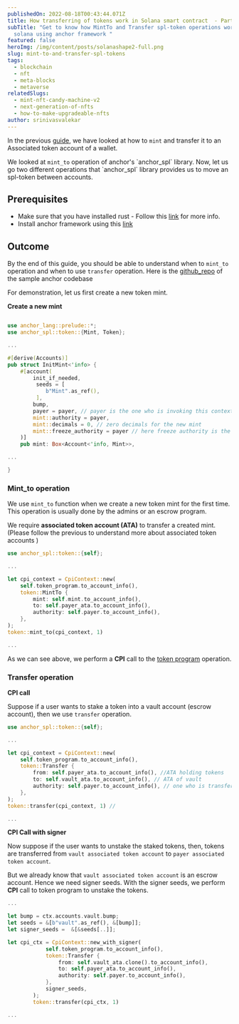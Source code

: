 ```yaml
---
publishedOn: 2022-08-18T00:43:44.071Z
title: How transferring of tokens work in Solana smart contract  - Part 2
subTitle: "Get to know how MintTo and Transfer spl-token operations work in
  solana using anchor framework "
featured: false
heroImg: /img/content/posts/solanashape2-full.png
slug: mint-to-and-transfer-spl-tokens
tags:
  - blockchain
  - nft
  - meta-blocks
  - metaverse
relatedSlugs:
  - mint-nft-candy-machine-v2
  - next-generation-of-nfts
  - how-to-make-upgradeable-nfts
author: srinivasvalekar
---
```

In the previous [guide](), we have looked at how to `mint` and transfer it to an Associated token account of a wallet. 

We looked at `mint_to` operation of anchor's \`anchor_spl\` library. Now, let us go two different operations that \`anchor_spl\` library provides us to move an spl-token between accounts.

## Prerequisites
* Make sure that you have installed rust - Follow this [link]() for more info.
* Install anchor framework using this [link]()


## Outcome
By the end of this guide, you should be able to understand when to `mint_to` operation and when to use `transfer` operation. Here is the [github_repo]() of the sample anchor codebase

For demonstration, let us first create a new token mint. 

**Create a new mint**
```rust

use anchor_lang::prelude::*;
use anchor_spl::token::{Mint, Token};

...

#[derive(Accounts)]
pub struct InitMint<'info> {
    #[account(
        init_if_needed,
         seeds = [
            b"Mint".as_ref(),
         ],
        bump,
        payer = payer, // payer is the one who is invoking this context
        mint::authority = payer,
        mint::decimals = 0, // zero decimals for the new mint
        mint::freeze_authority = payer // here freeze authority is the payer
    )]
    pub mint: Box<Account<'info, Mint>>,

...

}

```

### Mint_to operation
We use `mint_to` function when we create a new token mint for the first time. This operation is usually done by the admins or an escrow program.  

We require **associated token account (ATA)** to transfer a created mint. (Please follow the previous to understand more about associated token accounts )

```rust
use anchor_spl::token::{self};

...

let cpi_context = CpiContext::new(
    self.token_program.to_account_info(),
    token::MintTo {
        mint: self.mint.to_account_info(),
        to: self.payer_ata.to_account_info(),
        authority: self.payer.to_account_info(),
    },
);
token::mint_to(cpi_context, 1)

...

```  

As we can see above, we perform a **CPI** call to the [token program](https://spl.solana.com/token) operation. 

### Transfer operation

**CPI call**

Suppose if a user wants to stake a token into a vault account (escrow account), then we use `transfer` operation.

```rust
use anchor_spl::token::{self};

...

let cpi_context = CpiContext::new(
    self.token_program.to_account_info(),
    token::Transfer {
        from: self.payer_ata.to_account_info(), //ATA holding tokens
        to: self.vault_ata.to_account_info(), // ATA of vault 
        authority: self.payer.to_account_info(), // one who is transferring tokens
    },
);
token::transfer(cpi_context, 1) // 

...

``` 

**CPI Call with signer**

Now suppose if the user wants to unstake the staked tokens, then, tokens are transferred from `vault associated token account` to `payer associated token account`. 

But we already know that `vault associated token account` is an escrow account. Hence we need signer seeds. With the signer seeds, we perform **CPI** call to token program to unstake the tokens.

```rust
...

let bump = ctx.accounts.vault.bump;
let seeds = &[b"vault".as_ref(), &[bump]];
let signer_seeds =  &[&seeds[..]];

let cpi_ctx = CpiContext::new_with_signer(
            self.token_program.to_account_info(),
            token::Transfer {
                from: self.vault_ata.clone().to_account_info(),
                to: self.payer_ata.to_account_info(),
                authority: self.payer.to_account_info(),
            },
            signer_seeds,
        );
        token::transfer(cpi_ctx, 1)

...

```






